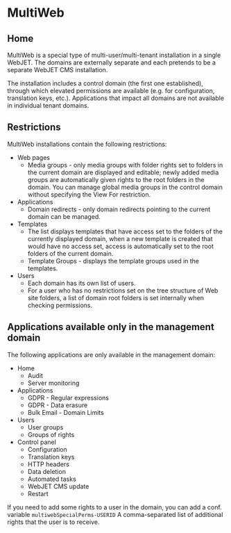 # MultiWeb

## Home

MultiWeb is a special type of multi-user/multi-tenant installation in a single WebJET. The domains are externally separate and each pretends to be a separate WebJET CMS installation.

The installation includes a control domain (the first one established), through which elevated permissions are available (e.g. for configuration, translation keys, etc.). Applications that impact all domains are not available in individual tenant domains.

## Restrictions

MultiWeb installations contain the following restrictions:
- Web pages
  - Media groups - only media groups with folder rights set to folders in the current domain are displayed and editable; newly added media groups are automatically given rights to the root folders in the domain. You can manage global media groups in the control domain without specifying the View For restriction.
- Applications
  - Domain redirects - only domain redirects pointing to the current domain can be managed.
- Templates
  - The list displays templates that have access set to the folders of the currently displayed domain, when a new template is created that would have no access set, access is automatically set to the root folders of the current domain.
  - Template Groups - displays the template groups used in the templates.
- Users
  - Each domain has its own list of users.
  - For a user who has no restrictions set on the tree structure of Web site folders, a list of domain root folders is set internally when checking permissions.

## Applications available only in the management domain

The following applications are only available in the management domain:
- Home
  - Audit
  - Server monitoring
- Applications
  - GDPR - Regular expressions
  - GDPR - Data erasure
  - Bulk Email - Domain Limits
- Users
  - User groups
  - Groups of rights
- Control panel
  - Configuration
  - Translation keys
  - HTTP headers
  - Data deletion
  - Automated tasks
  - WebJET CMS update
  - Restart

If you need to add some rights to a user in the domain, you can add a conf. variable `multiwebSpecialPerms-USERID` A comma-separated list of additional rights that the user is to receive.

